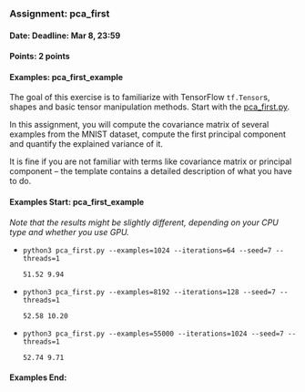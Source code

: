 ### Assignment: pca_first
#### Date: Deadline: Mar 8, 23:59
#### Points: 2 points
#### Examples: pca_first_example

The goal of this exercise is to familiarize with TensorFlow `tf.Tensor`s,
shapes and basic tensor manipulation methods. Start with the
[pca_first.py](https://github.com/ufal/npfl114/tree/past-1920/labs/01/pca_first.py).

In this assignment, you will compute the covariance matrix of several examples
from the MNIST dataset, compute the first principal component and quantify
the explained variance of it.

It is fine if you are not familiar with terms like covariance matrix or
principal component – the template contains a detailed description of what
you have to do.

#### Examples Start: pca_first_example
_Note that the results might be slightly different, depending on your CPU type and whether you use GPU._

- `python3 pca_first.py --examples=1024 --iterations=64 --seed=7 --threads=1`
  ```
  51.52 9.94
  ```
- `python3 pca_first.py --examples=8192 --iterations=128 --seed=7 --threads=1`
  ```
  52.58 10.20
  ```
- `python3 pca_first.py --examples=55000 --iterations=1024 --seed=7 --threads=1`
  ```
  52.74 9.71
  ```
#### Examples End:
